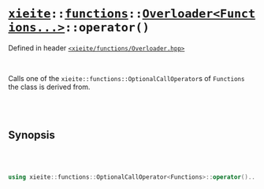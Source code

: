 # [`xieite`](../../../README.md)`::`[`functions`](../../../docs/functions.md)`::`[`Overloader<Functions...>`](../../../docs/functions/Overloader.md)`::operator()`
Defined in header [`<xieite/functions/Overloader.hpp>`](../../../include/xieite/functions/Overloader.hpp)

<br/>

Calls one of the `xieite::functions::OptionalCallOperator`s of `Functions` the class is derived from.

<br/><br/>

## Synopsis

<br/><br/>

```cpp
using xieite::functions::OptionalCallOperator<Functions>::operator()...;
```
